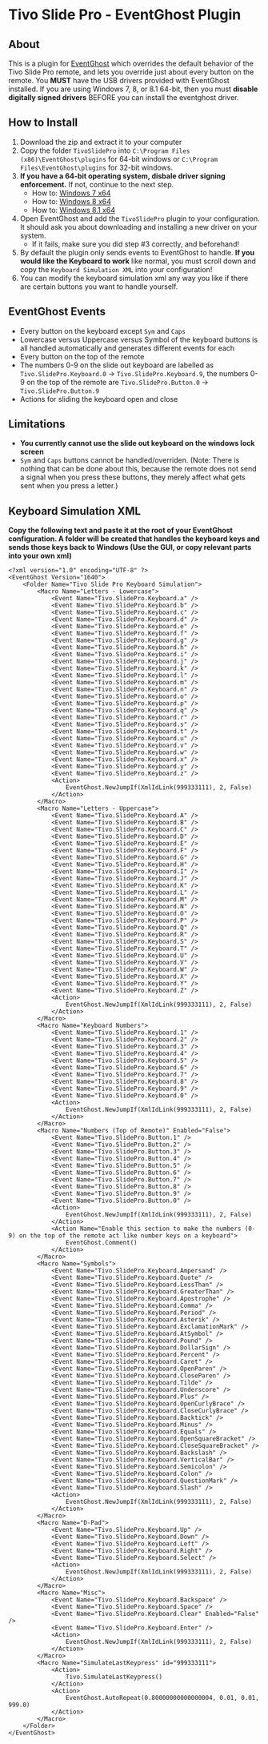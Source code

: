 Tivo Slide Pro - EventGhost Plugin
=========

About
-----
This is a plugin for [EventGhost] which overrides the default behavior of the Tivo Slide Pro remote, and lets you override just about every button on the remote. You __MUST__ have the USB drivers provided with EventGhost installed. If you are using Windows 7, 8, or 8.1 64-bit, then you must __disable digitally signed drivers__ BEFORE you can install the eventghost driver.

How to Install
-----
1. Download the zip and extract it to your computer
2. Copy the folder `TivoSlidePro` into `C:\Program Files (x86)\EventGhost\plugins` for 64-bit windows or `C:\Program Files\EventGhost\plugins` for 32-bit windows.
3. __If you have a 64-bit operating system, disbale driver signing enforcement.__ If not, continue to the next step.
    - How to: [Windows 7 x64]
    - How to: [Windows 8 x64]
    - How to: [Windows 8.1 x64]
4. Open EventGhost and add the `TivoSlidePro` plugin to your configuration. It should ask you about downloading and installing a new driver on your system.
    - If it fails, make sure you did step #3 correctly, and beforehand!
5. By default the plugin only sends events to EventGhost to handle. __If you would like the Keyboard to work__ like normal, you must scroll down and copy the `Keyboard Simulation XML` into your configuration!
6. You can modify the keyboard simulation xml any way you like if there are certain buttons you want to handle yourself.

EventGhost Events
------
- Every button on the keyboard except `Sym` and `Caps`
- Lowercase versus Uppercase versus Symbol of the keyboard buttons is all handled automatically and generates different events for each
- Every button on the top of the remote
- The numbers 0-9 on the slide out keyboard are labelled as `Tivo.SlidePro.Keyboard.0` -> `Tivo.SlidePro.Keyboard.9`, the numbers 0-9 on the top of the remote are `Tivo.SlidePro.Button.0` -> `Tivo.SlidePro.Button.9`
- Actions for sliding the keyboard open and close

Limitations
--------
- __You currently cannot use the slide out keyboard on the windows lock screen__
- `Sym` and `Caps` buttons cannot be handled/overriden. (Note: There is nothing that can be done about this, because the remote does not send a signal when you press these buttons, they merely affect what gets sent when you press a letter.)


Keyboard Simulation XML
-----
__Copy the following text and paste it at the root of your EventGhost configuration. A folder will be created that handles the keyboard keys and sends those keys back to Windows (Use the GUI, or copy relevant parts into your own xml)__
```
<?xml version="1.0" encoding="UTF-8" ?>
<EventGhost Version="1640">
    <Folder Name="Tivo Slide Pro Keyboard Simulation">
        <Macro Name="Letters - Lowercase">
            <Event Name="Tivo.SlidePro.Keyboard.a" />
            <Event Name="Tivo.SlidePro.Keyboard.b" />
            <Event Name="Tivo.SlidePro.Keyboard.c" />
            <Event Name="Tivo.SlidePro.Keyboard.d" />
            <Event Name="Tivo.SlidePro.Keyboard.e" />
            <Event Name="Tivo.SlidePro.Keyboard.f" />
            <Event Name="Tivo.SlidePro.Keyboard.g" />
            <Event Name="Tivo.SlidePro.Keyboard.h" />
            <Event Name="Tivo.SlidePro.Keyboard.i" />
            <Event Name="Tivo.SlidePro.Keyboard.j" />
            <Event Name="Tivo.SlidePro.Keyboard.k" />
            <Event Name="Tivo.SlidePro.Keyboard.l" />
            <Event Name="Tivo.SlidePro.Keyboard.m" />
            <Event Name="Tivo.SlidePro.Keyboard.n" />
            <Event Name="Tivo.SlidePro.Keyboard.o" />
            <Event Name="Tivo.SlidePro.Keyboard.p" />
            <Event Name="Tivo.SlidePro.Keyboard.q" />
            <Event Name="Tivo.SlidePro.Keyboard.r" />
            <Event Name="Tivo.SlidePro.Keyboard.s" />
            <Event Name="Tivo.SlidePro.Keyboard.t" />
            <Event Name="Tivo.SlidePro.Keyboard.u" />
            <Event Name="Tivo.SlidePro.Keyboard.v" />
            <Event Name="Tivo.SlidePro.Keyboard.w" />
            <Event Name="Tivo.SlidePro.Keyboard.x" />
            <Event Name="Tivo.SlidePro.Keyboard.y" />
            <Event Name="Tivo.SlidePro.Keyboard.z" />
            <Action>
                EventGhost.NewJumpIf(XmlIdLink(999333111), 2, False)
            </Action>
        </Macro>
        <Macro Name="Letters - Uppercase">
            <Event Name="Tivo.SlidePro.Keyboard.A" />
            <Event Name="Tivo.SlidePro.Keyboard.B" />
            <Event Name="Tivo.SlidePro.Keyboard.C" />
            <Event Name="Tivo.SlidePro.Keyboard.D" />
            <Event Name="Tivo.SlidePro.Keyboard.E" />
            <Event Name="Tivo.SlidePro.Keyboard.F" />
            <Event Name="Tivo.SlidePro.Keyboard.G" />
            <Event Name="Tivo.SlidePro.Keyboard.H" />
            <Event Name="Tivo.SlidePro.Keyboard.I" />
            <Event Name="Tivo.SlidePro.Keyboard.J" />
            <Event Name="Tivo.SlidePro.Keyboard.K" />
            <Event Name="Tivo.SlidePro.Keyboard.L" />
            <Event Name="Tivo.SlidePro.Keyboard.M" />
            <Event Name="Tivo.SlidePro.Keyboard.N" />
            <Event Name="Tivo.SlidePro.Keyboard.O" />
            <Event Name="Tivo.SlidePro.Keyboard.P" />
            <Event Name="Tivo.SlidePro.Keyboard.Q" />
            <Event Name="Tivo.SlidePro.Keyboard.R" />
            <Event Name="Tivo.SlidePro.Keyboard.S" />
            <Event Name="Tivo.SlidePro.Keyboard.T" />
            <Event Name="Tivo.SlidePro.Keyboard.U" />
            <Event Name="Tivo.SlidePro.Keyboard.V" />
            <Event Name="Tivo.SlidePro.Keyboard.W" />
            <Event Name="Tivo.SlidePro.Keyboard.X" />
            <Event Name="Tivo.SlidePro.Keyboard.Y" />
            <Event Name="Tivo.SlidePro.Keyboard.Z" />
            <Action>
                EventGhost.NewJumpIf(XmlIdLink(999333111), 2, False)
            </Action>
        </Macro>
        <Macro Name="Keyboard Numbers">
            <Event Name="Tivo.SlidePro.Keyboard.1" />
            <Event Name="Tivo.SlidePro.Keyboard.2" />
            <Event Name="Tivo.SlidePro.Keyboard.3" />
            <Event Name="Tivo.SlidePro.Keyboard.4" />
            <Event Name="Tivo.SlidePro.Keyboard.5" />
            <Event Name="Tivo.SlidePro.Keyboard.6" />
            <Event Name="Tivo.SlidePro.Keyboard.7" />
            <Event Name="Tivo.SlidePro.Keyboard.8" />
            <Event Name="Tivo.SlidePro.Keyboard.9" />
            <Event Name="Tivo.SlidePro.Keyboard.0" />
            <Action>
                EventGhost.NewJumpIf(XmlIdLink(999333111), 2, False)
            </Action>
        </Macro>
        <Macro Name="Numbers (Top of Remote)" Enabled="False">
            <Event Name="Tivo.SlidePro.Button.1" />
            <Event Name="Tivo.SlidePro.Button.2" />
            <Event Name="Tivo.SlidePro.Button.3" />
            <Event Name="Tivo.SlidePro.Button.4" />
            <Event Name="Tivo.SlidePro.Button.5" />
            <Event Name="Tivo.SlidePro.Button.6" />
            <Event Name="Tivo.SlidePro.Button.7" />
            <Event Name="Tivo.SlidePro.Button.8" />
            <Event Name="Tivo.SlidePro.Button.9" />
            <Event Name="Tivo.SlidePro.Button.0" />
            <Action>
                EventGhost.NewJumpIf(XmlIdLink(999333111), 2, False)
            </Action>
            <Action Name="Enable this section to make the numbers (0-9) on the top of the remote act like number keys on a keyboard">
                EventGhost.Comment()
            </Action>
        </Macro>
        <Macro Name="Symbols">
            <Event Name="Tivo.SlidePro.Keyboard.Ampersand" />
            <Event Name="Tivo.SlidePro.Keyboard.Quote" />
            <Event Name="Tivo.SlidePro.Keyboard.LessThan" />
            <Event Name="Tivo.SlidePro.Keyboard.GreaterThan" />
            <Event Name="Tivo.SlidePro.Keyboard.Apostrophe" />
            <Event Name="Tivo.SlidePro.Keyboard.Comma" />
            <Event Name="Tivo.SlidePro.Keyboard.Period" />
            <Event Name="Tivo.SlidePro.Keyboard.Asterik" />
            <Event Name="Tivo.SlidePro.Keyboard.ExclamationMark" />
            <Event Name="Tivo.SlidePro.Keyboard.AtSymbol" />
            <Event Name="Tivo.SlidePro.Keyboard.Pound" />
            <Event Name="Tivo.SlidePro.Keyboard.DollarSign" />
            <Event Name="Tivo.SlidePro.Keyboard.Percent" />
            <Event Name="Tivo.SlidePro.Keyboard.Caret" />
            <Event Name="Tivo.SlidePro.Keyboard.OpenParen" />
            <Event Name="Tivo.SlidePro.Keyboard.CloseParen" />
            <Event Name="Tivo.SlidePro.Keyboard.Tilde" />
            <Event Name="Tivo.SlidePro.Keyboard.Underscore" />
            <Event Name="Tivo.SlidePro.Keyboard.Plus" />
            <Event Name="Tivo.SlidePro.Keyboard.OpenCurlyBrace" />
            <Event Name="Tivo.SlidePro.Keyboard.CloseCurlyBrace" />
            <Event Name="Tivo.SlidePro.Keyboard.Backtick" />
            <Event Name="Tivo.SlidePro.Keyboard.Minus" />
            <Event Name="Tivo.SlidePro.Keyboard.Equals" />
            <Event Name="Tivo.SlidePro.Keyboard.OpenSquareBracket" />
            <Event Name="Tivo.SlidePro.Keyboard.CloseSquareBracket" />
            <Event Name="Tivo.SlidePro.Keyboard.Backslash" />
            <Event Name="Tivo.SlidePro.Keyboard.VerticalBar" />
            <Event Name="Tivo.SlidePro.Keyboard.Semicolon" />
            <Event Name="Tivo.SlidePro.Keyboard.Colon" />
            <Event Name="Tivo.SlidePro.Keyboard.QuestionMark" />
            <Event Name="Tivo.SlidePro.Keyboard.Slash" />
            <Action>
                EventGhost.NewJumpIf(XmlIdLink(999333111), 2, False)
            </Action>
        </Macro>
        <Macro Name="D-Pad">
            <Event Name="Tivo.SlidePro.Keyboard.Up" />
            <Event Name="Tivo.SlidePro.Keyboard.Down" />
            <Event Name="Tivo.SlidePro.Keyboard.Left" />
            <Event Name="Tivo.SlidePro.Keyboard.Right" />
            <Event Name="Tivo.SlidePro.Keyboard.Select" />
            <Action>
                EventGhost.NewJumpIf(XmlIdLink(999333111), 2, False)
            </Action>
        </Macro>
        <Macro Name="Misc">
            <Event Name="Tivo.SlidePro.Keyboard.Backspace" />
            <Event Name="Tivo.SlidePro.Keyboard.Space" />
            <Event Name="Tivo.SlidePro.Keyboard.Clear" Enabled="False" />
            <Event Name="Tivo.SlidePro.Keyboard.Enter" />
            <Action>
                EventGhost.NewJumpIf(XmlIdLink(999333111), 2, False)
            </Action>
        </Macro>
        <Macro Name="SimulateLastKeypress" id="999333111">
            <Action>
                Tivo.SimulateLastKeypress()
            </Action>
            <Action>
                EventGhost.AutoRepeat(0.80000000000000004, 0.01, 0.01, 999.0)
            </Action>
        </Macro>
    </Folder>
</EventGhost>
```

[EventGhost]: http://www.eventghost.org/
[Windows 7 x64]: https://www.google.com/url?sa=t&rct=j&q=&esrc=s&source=web&cd=5&cad=rja&uact=8&ved=0CF0QtwIwBA&url=http%3A%2F%2Fwww.youtube.com%2Fwatch%3Fv%3Dk4RwaI4mn6Y&ei=nllVU4rSJIaxyATUnoLoAQ&usg=AFQjCNHn-Bw-KKDdkH5mrH8Sx2WItpDgYw&sig2=Ijsl6p5gQrffyb6NsSTPhg
[Windows 8 x64]: https://learn.sparkfun.com/tutorials/disabling-driver-signature-on-windows-8/disabling-signed-driver-enforcement-on-windows-8
[Windows 8.1 x64]: http://www.howtogeek.com/167723/how-to-disable-driver-signature-verification-on-64-bit-windows-8.1-so-that-you-can-install-unsigned-drivers/
 